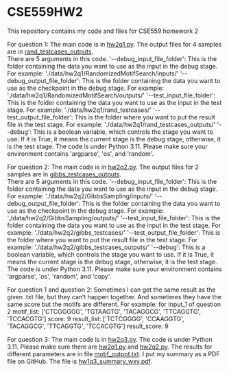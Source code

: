 # CSE559HW2
This repository contains my code and files for CSE559 homework 2


For question 1: 
The main code is in [hw2q1.py](cse559code/hw2q1.py).
The output files for 4 samples are in [rand_testcases_outputs](cse559code/data/hw2q1/rand_testcases_outputs).  
There are 5 arguments in this code.
'--debug_input_file_folder': This is the folder containing the data you want to use as the input in the debug stage. For example: './data/hw2q1/RandomizedMotifSearch/inputs/'
'--debug_output_file_folder': This is the folder containing the data you want to use as the checkpoint in the debug stage. For example: './data/hw2q1/RandomizedMotifSearch/outputs/'
'--test_input_file_folder': This is the folder containing the data you want to use as the input in the test stage. For example: './data/hw2q1/rand_testcases/'
'--test_output_file_folder': This is the folder where you want to put the result file in the test stage. For example: './data/hw2q1/rand_testcases_outputs/'
'--debug': This is a boolean variable, which controls the stage you want to use. If it is True, it means the current stage is the debug stage, otherwise, it is the test stage.
The code is under Python 3.11. Please make sure your environment contains 'argparse', 'os', and 'random'.


For question 2: 
The main code is in [hw2q2.py](cse559code/hw2q2.py).
The output files for 2 samples are in [gibbs_testcases_outputs](cse559code/data/hw2q2/gibbs_testcases_outputs).  
There are 5 arguments in this code.
'--debug_input_file_folder': This is the folder containing the data you want to use as the input in the debug stage. For example: './data/hw2q2/GibbsSampling/inputs/'
'--debug_output_file_folder': This is the folder containing the data you want to use as the checkpoint in the debug stage. For example: './data/hw2q2/GibbsSampling/outputs/'
'--test_input_file_folder': This is the folder containing the data you want to use as the input in the test stage. For example: './data/hw2q2/gibbs_testcases/'
'--test_output_file_folder': This is the folder where you want to put the result file in the test stage. For example: './data/hw2q2/gibbs_testcases_outputs/'
'--debug': This is a boolean variable, which controls the stage you want to use. If it is True, it means the current stage is the debug stage, otherwise, it is the test stage.
The code is under Python 3.11. Please make sure your environment contains 'argparse', 'os', 'random', and 'copy'.


For question 1 and question 2:
Sometimes I can get the same result as the given .txt file, but they can’t happen together. And sometimes they have the same score but the motifs are different.
For example: for Input_1 of question 2
motif_list:  ['CTCGGGGG', 'TGTAAGTG', 'TACAGGCG', 'TTCAGGTG', 'TCCACGTG']
score:  9
result_list:  ['TCTCGGGG', 'CCAAGGTG', 'TACAGGCG', 'TTCAGGTG', 'TCCACGTG']
result_score:  9


For question 3: 
The main code is in [hw2q3.py](cse559code/hw2q3.py).
The code is under Python 3.11. Please make sure there are [hw2q1.py](cse559code/hw2q1.py) and [hw2q2.py](cse559code/hw2q2.py).
The results for different parameters are in file [motif_outpot.txt](cse559code/data/hw2q3/motif_outpot.txt).
I put my summary as a PDF file on GitHub. The file is [hw1q3_summary_wxy.pdf](hw1q3_summary_wxy.pdf).
